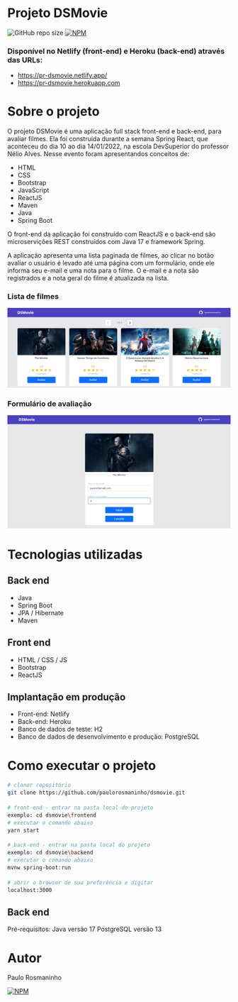 # Projeto DSMovie
![GitHub repo size](https://img.shields.io/github/repo-size/paulorosmaninho/dsmovie)
[![NPM](https://img.shields.io/npm/l/react)](https://github.com/paulorosmaninho/dsmovie/blob/master/LICENSE) 

### Disponível no Netlify (front-end) e Heroku (back-end) através das URLs:
* https://pr-dsmovie.netlify.app/
* https://pr-dsmovie.herokuapp.com

# Sobre o projeto

O projeto DSMovie é uma aplicação full stack front-end e back-end, para avaliar filmes. Ela foi construída durante a semana Spring React, que aconteceu do dia 10 ao dia 14/01/2022, na escola DevSuperior do professor Nélio Alves.
Nesse evento foram apresentandos conceitos de:
* HTML
* CSS
* Bootstrap
* JavaScript
* ReactJS
* Maven
* Java
* Spring Boot

O front-end da aplicação foi construído com ReactJS e o back-end são microservições REST construídos com Java 17 e framework Spring.

A aplicação apresenta uma lista paginada de filmes, ao clicar no botão avaliar o usuário é levado até uma página com um formulário, onde ele informa seu e-mail e uma nota para o filme. O e-mail e a nota são registrados e a nota geral do filme é atualizada na lista.

### Lista de filmes
![Web 1](https://github.com/paulorosmaninho/assets/blob/master/dsmovie/lista.png)

### Formulário de avaliação
![Web 2](https://github.com/paulorosmaninho/assets/blob/master/dsmovie/form-avaliacao.png)

# Tecnologias utilizadas
## Back end
- Java
- Spring Boot
- JPA / Hibernate
- Maven

## Front end
- HTML / CSS / JS
- Bootstrap
- ReactJS

## Implantação em produção
- Front-end: Netlify
- Back-end: Heroku
- Banco de dados de teste: H2
- Banco de dados de desenvolvimento e produção: PostgreSQL

# Como executar o projeto

```bash
# clonar repositório
git clone https://github.com/paulorosmaninho/dsmovie.git

# front-end - entrar na pasta local do projeto
exemplo: cd dsmovie\frontend
# executar o comando abaixo
yarn start

# back-end - entrar na pasta local do projeto
exemplo: cd dsmovie\backend
# executar o comando abaixo
mvnw spring-boot:run

# abrir o browser de sua preferência e digitar
localhost:3000
```

## Back end
Pré-requisitos: 
Java versão 17
PostgreSQL versão 13

# Autor
Paulo Rosmaninho

[![NPM](https://img.shields.io/badge/LinkedIn-0077B5?style=for-the-badge&logo=linkedin&logoColor=white)](https://br.linkedin.com/in/paulorosmaninho?trk=people-guest_people_search-card)
